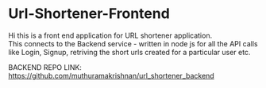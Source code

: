 # Url-Shortener-Frontend

Hi this is a front end application for URL shortener application.  
This connects to the Backend service - written in node js for all the API calls like Login, Signup, retriving the short urls created for a particular user etc.

BACKEND REPO LINK: https://github.com/muthuramakrishnan/url_shortener_backend
